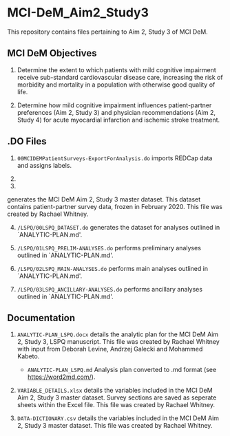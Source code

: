 # MCI-DeM_Aim2_Study3

This repository contains files pertaining to Aim 2, Study 3 of MCI DeM. 

## MCI DeM Objectives

1. Determine the extent to which patients with mild cognitive impairment receive sub-standard cardiovascular disease care, increasing the risk of morbidity and mortality in a population with otherwise good quality of life. 

2. Determine how mild cognitive impairment influences patient-partner preferences (Aim 2, Study 3) and physician recommendations (Aim 2, Study 4) for acute myocardial infarction and ischemic stroke treatment.  

## .DO Files

1. `00MCIDEMPatientSurveys-ExportForAnalysis.do` imports REDCap data and assigns labels.

2. 

3. 

generates the MCI DeM Aim 2, Study 3 master dataset. This dataset contains patient-partner survey data, frozen in February 2020. This file was created by Rachael Whitney.

4. `/LSPQ/00LSPQ_DATASET.do` generates the dataset for analyses outlined in `ANALYTIC-PLAN.md'.

5. `/LSPQ/01LSPQ_PRELIM-ANALYSES.do` performs preliminary analyses outlined in `ANALYTIC-PLAN.md'.   

6. `/LSPQ/02LSPQ_MAIN-ANALYSES.do` performs main analyses outlined in `ANALYTIC-PLAN.md'.   

7. `/LSPQ/03LSPQ_ANCILLARY-ANALYSES.do` performs ancillary analyses outlined in `ANALYTIC-PLAN.md'.   

## Documentation

1. `ANALYTIC-PLAN_LSPQ.docx` details the analytic plan for the MCI DeM Aim 2, Study 3, LSPQ manuscript. This file was created by Rachael Whitney with input from Deborah Levine, Andrzej Galecki and Mohammed Kabeto. 

   * `ANALYTIC-PLAN_LSPQ.md` Analysis plan converted to .md format (see https://word2md.com/).

2. `VARIABLE_DETAILS.xlsx` details the variables included in the MCI DeM Aim 2, Study 3 master dataset. Survey sections are saved as seperate sheets within the Excel file. This file was created by Rachael Whitney. 

3. `DATA-DICTIONARY.csv` details the variables included in the MCI DeM Aim 2, Study 3 master dataset. This file was created by Rachael Whitney. 
